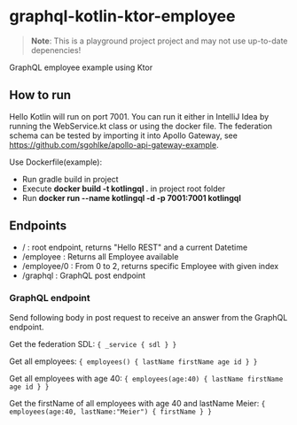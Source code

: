 # graphql-kotlin-ktor-employee

> **Note**: This is a playground project project and may not use up-to-date depenencies!

GraphQL employee example using Ktor

## How to run
Hello Kotlin will run on port 7001. You can run it either in IntelliJ Idea by running the WebService.kt class or using the docker file.
The federation schema can be tested by importing it into Apollo Gateway, see https://github.com/sgohlke/apollo-api-gateway-example.

Use Dockerfile(example):
- Run gradle build in project
- Execute **docker build -t kotlingql .** in project root folder
- Run **docker run --name kotlingql -d -p 7001:7001 kotlingql**

## Endpoints
- / : root endpoint, returns "Hello REST" and a current Datetime
- /employee : Returns all Employee available
- /employee/0 : From 0 to 2, returns specific Employee with given index 
- /graphql : GraphQL post endpoint

### GraphQL endpoint

Send following body in post request to receive an answer from the GraphQL endpoint.

Get the federation SDL:
`{ _service { sdl } }`

Get all employees:
`{
   employees() {
       lastName
       firstName
       age
       id
     }
   }`
   
Get all employees with age 40:
`{
   employees(age:40) {
       lastName
       firstName
       age
       id
     }
   }`
   
Get the firstName of all employees with age 40 and lastName Meier:
   `{
      employees(age:40, lastName:"Meier") {
          firstName
        }
      }`
